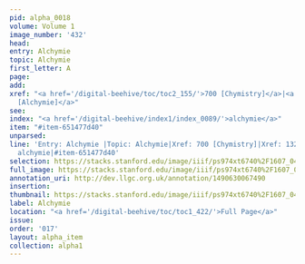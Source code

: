 ```yaml
---
pid: alpha_0018
volume: Volume 1
image_number: '432'
head: 
entry: Alchymie
topic: Alchymie
first_letter: A
page: 
add: 
xref: "<a href='/digital-beehive/toc/toc2_155/'>700 [Chymistry]</a>|<a href='/digital-beehive/toc/toc2_259/'>1326
  [Alchymie]</a>"
see: 
index: "<a href='/digital-beehive/index1/index_0089/'>alchymie</a>"
item: "#item-651477d40"
unparsed: 
line: 'Entry: Alchymie |Topic: Alchymie|Xref: 700 [Chymistry]|Xref: 1326 [Alchymie]|Index:
  alchymie|#item-651477d40'
selection: https://stacks.stanford.edu/image/iiif/ps974xt6740%2F1607_0431/723,2582,3141,341/full/0/default.jpg
full_image: https://stacks.stanford.edu/image/iiif/ps974xt6740%2F1607_0431/full/full/0/default.jpg
annotation_uri: http://dev.llgc.org.uk/annotation/1490630067490
insertion: 
thumbnail: https://stacks.stanford.edu/image/iiif/ps974xt6740%2F1607_0431/723,2582,600,180/250,/0/default.jpg
label: Alchymie
location: "<a href='/digital-beehive/toc/toc1_422/'>Full Page</a>"
issue: 
order: '017'
layout: alpha_item
collection: alpha1
---
```

